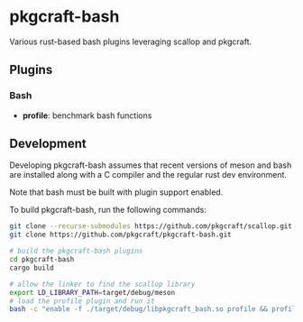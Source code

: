 # pkgcraft-bash

Various rust-based bash plugins leveraging scallop and pkgcraft.

## Plugins

### Bash

- **profile**: benchmark bash functions

## Development

Developing pkgcraft-bash assumes that recent versions of meson and bash are
installed along with a C compiler and the regular rust dev environment.

Note that bash must be built with plugin support enabled.

To build pkgcraft-bash, run the following commands:

```bash
git clone --recurse-submodules https://github.com/pkgcraft/scallop.git
git clone https://github.com/pkgcraft/pkgcraft-bash.git

# build the pkgcraft-bash plugins
cd pkgcraft-bash
cargo build

# allow the linker to find the scallop library
export LD_LIBRARY_PATH=target/debug/meson
# load the profile plugin and run it
bash -c "enable -f ./target/debug/libpkgcraft_bash.so profile && profile sleep 3"
```
